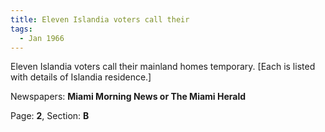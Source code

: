 ```yaml
---  
title: Eleven Islandia voters call their  
tags:  
  - Jan 1966  
---  
```

  
Eleven Islandia voters call their mainland homes temporary. [Each is listed with details of Islandia residence.]  
  
Newspapers: **Miami Morning News or The Miami Herald**  
  
Page: **2**, Section: **B** 
